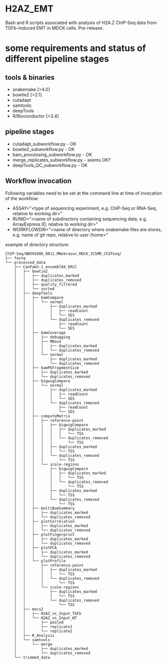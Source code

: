 # H2AZ_EMT
Bash and R scripts associated with analysis of H2A.Z ChIP-Seq data from TGFb-induced EMT in MDCK cells. Pre-release.

# some requirements and status of different pipeline stages
## tools & binaries
* snakemake [>4.0]
* bowtie2 [>2.1]
* cutadapt
* samtools
* deepTools
* R/Bioconductor [>3.4]

## pipeline stages
* cutadapt_subworkflow.py - OK
* bowtie2_subworkflow.py - OK
* bam_processing_subworkflow.py - OK
* merge_replicates_subworkflow.py - seems OK?
* deepTools_QC_subworkflow.py - OK

## Workflow invocation
Following variables need to be set at the command line at time of invocation of the workflow:
* ASSAY="<type of sequencing experiment, e.g. ChIP-Seq or RNA-Seq, relative to working dir>"
* RUNID="<name of subdirectory containing sequencing data, e.g. ArrayExpress ID, relative to working dir>"
* WORKFLOWDIR="<name of directory where snakemake files are stores, e.g. name of git repo, relative to user /home>"

example of directory structure:
```
ChIP-Seq/NB501086_0011_MNekrasov_MDCK_JCSMR_ChIPseq/
├── fastq
└── processed_data
    ├── CanFam3.1_ensembl84_ERCC
    │   ├── bowtie2
    │   │   ├── duplicates_marked
    │   │   ├── duplicates_removed
    │   │   ├── quality_filtered
    │   │   └── sorted
    │   ├── deepTools
    │   │   ├── bamCompare
    │   │   │   └── normal
    │   │   │       ├── duplicates_marked
    │   │   │       │   ├── readCount
    │   │   │       │   └── SES
    │   │   │       └── duplicates_removed
    │   │   │           ├── readCount
    │   │   │           └── SES
    │   │   ├── bamCoverage
    │   │   │   ├── debugging
    │   │   │   ├── MNase
    │   │   │   │   ├── duplicates_marked
    │   │   │   │   └── duplicates_removed
    │   │   │   └── normal
    │   │   │       ├── duplicates_marked
    │   │   │       └── duplicates_removed
    │   │   ├── bamPEFragmentSize
    │   │   │   ├── duplicates_marked
    │   │   │   └── duplicates_removed
    │   │   ├── bigwigCompare
    │   │   │   └── normal
    │   │   │       ├── duplicates_marked
    │   │   │       │   ├── readCount
    │   │   │       │   └── SES
    │   │   │       └── duplicates_removed
    │   │   │           ├── readCount
    │   │   │           └── SES
    │   │   ├── computeMatrix
    │   │   │   ├── reference-point
    │   │   │   │   ├── bigwigCompare
    │   │   │   │   │   ├── duplicates_marked
    │   │   │   │   │   │   └── TSS
    │   │   │   │   │   └── duplicates_removed
    │   │   │   │   │       └── TSS
    │   │   │   │   ├── duplicates_marked
    │   │   │   │   │   └── TSS
    │   │   │   │   └── duplicates_removed
    │   │   │   │       └── TSS
    │   │   │   └── scale-regions
    │   │   │       ├── bigwigCompare
    │   │   │       │   ├── duplicates_marked
    │   │   │       │   │   └── TSS
    │   │   │       │   └── duplicates_removed
    │   │   │       │       └── TSS
    │   │   │       ├── duplicates_marked
    │   │   │       │   └── TSS
    │   │   │       └── duplicates_removed
    │   │   │           └── TSS
    │   │   ├── multiBamSummary
    │   │   │   ├── duplicates_marked
    │   │   │   └── duplicates_removed
    │   │   ├── plotCorrelation
    │   │   │   ├── duplicates_marked
    │   │   │   └── duplicates_removed
    │   │   ├── plotFingerprint
    │   │   │   ├── duplicates_marked
    │   │   │   └── duplicates_removed
    │   │   ├── plotPCA
    │   │   │   ├── duplicates_marked
    │   │   │   └── duplicates_removed
    │   │   └── plotProfile
    │   │       ├── reference-point
    │   │       │   ├── duplicates_marked
    │   │       │   │   └── TSS
    │   │       │   └── duplicates_removed
    │   │       │       └── TSS
    │   │       └── scale-regions
    │   │           ├── duplicates_marked
    │   │           │   └── TSS
    │   │           └── duplicates_removed
    │   │               └── TSS
    │   ├── macs2
    │   │   ├── H2AZ_vs_Input_TGFb
    │   │   └── H2AZ_vs_Input_WT
    │   │       ├── pooled
    │   │       ├── replicate1
    │   │       └── replicate2
    │   ├── R_Analysis
    │   └── samtools
    │       └── merge
    │           ├── duplicates_marked
    │           └── duplicates_removed
    └── trimmed_data
```
